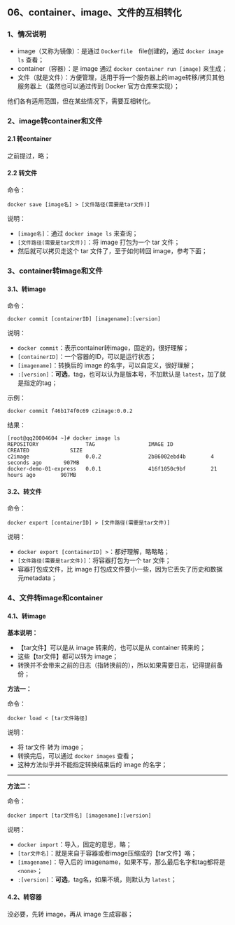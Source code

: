## 06、container、image、文件的互相转化

### 1、情况说明

* image（又称为镜像）：是通过 ``Dockerfile``　file创建的，通过 ``docker image ls`` 查看；
* container（容器）：是 image 通过 ``docker container run [image]`` 来生成；
* 文件（就是文件）：方便管理，适用于将一个服务器上的image转移/拷贝其他服务器上（虽然也可以通过传到 Docker 官方仓库来实现）；

他们各有适用范围，但在某些情况下，需要互相转化。

### 2、image转container和文件

#### 2.1 转container

之前提过，略；

#### 2.2 转文件

命令：

```
docker save [image名] > [文件路径(需要是tar文件)]
```

说明：

* ``[image名]``：通过 ``docker image ls`` 来查询；
* ``[文件路径(需要是tar文件)]``：将 image 打包为一个 tar 文件；
* 然后就可以拷贝走这个 tar 文件了，至于如何转回 image，参考下面；

### 3、container转image和文件

#### 3.1、转image

命令：

```
docker commit [containerID] [imagename]:[version]
```

说明：

* ``docker commit``：表示container转image，固定的，很好理解；
* ``[containerID]``：一个容器的ID，可以是运行状态；
* ``[imagename]``：转换后的 image 的名字，可以自定义，很好理解；
* ``:[version]``：<b>可选</b>，tag，也可以认为是版本号，不加默认是 ``latest``，加了就是指定的tag；

示例：

```
docker commit f46b174f0c69 c2image:0.0.2
```

结果：

```
[root@qq20004604 ~]# docker image ls
REPOSITORY               TAG                 IMAGE ID            CREATED             SIZE
c2image                  0.0.2               2b86002ebd4b        4 seconds ago       907MB
docker-demo-01-express   0.0.1               416f1050c9bf        21 hours ago        907MB
```

#### 3.2、转文件

命令：

```
docker export [containerID] > [文件路径(需要是tar文件)]
```

说明：

* ``docker export [containerID] >``：都好理解，略略略；
* ``[文件路径(需要是tar文件)]``：将容器打包为一个 tar 文件；
* 容器打包成文件，比 image 打包成文件要小一些，因为它丢失了历史和数据元metadata；

### 4、文件转image和container

#### 4.1、转image

<b>基本说明：</b>

* 【tar文件】可以是从 image 转来的，也可以是从 container 转来的；
* 这些【tar文件】都可以转为 image；
* 转换并不会带来之前的日志（指转换前的），所以如果需要日志，记得提前备份；

<b>方法一：</b>

命令：

```
docker load < [tar文件路径]
```

说明：

* 将 tar文件 转为 image；
* 转换完后，可以通过 ``docker images`` 查看；
* 这种方法似乎并不能指定转换结束后的 image 的名字；

---

<b>方法二：</b>

命令：

```
docker import [tar文件名] [imagename]:[version]
```

说明：

* ``docker import``：导入，固定的意思，略；
* ``[tar文件名]``：就是来自于容器或者image压缩成的【tar文件】咯；
* ``[imagename]``：导入后的 imagename，如果不写，那么最后名字和tag都将是 ``<none>``；
* ``:[version]``：<b>可选</b>，tag名，如果不填，则默认为 ``latest``；

#### 4.2、转容器

没必要，先转 image，再从 image 生成容器；

